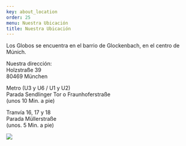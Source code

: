 ```yaml
---
key: about_location
order: 25
menu: Nuestra Ubicación
title: Nuestra Ubicación
---
```

Los Globos se encuentra en el barrio de Glockenbach, en el centro de Múnich.
 
Nuestra dirección:  
Holzstraße 39  
80469 München


Metro (U3 y U6 / U1 y U2)  
Parada Sendlinger Tor o Fraunhoferstraße  
(unos 10 Min. a pie)

Tranvía 16, 17 y 18  
Parada Müllerstraße  
(unos. 5 Min. a pie)

![](http://losglobos.de/img/location.jpg)

